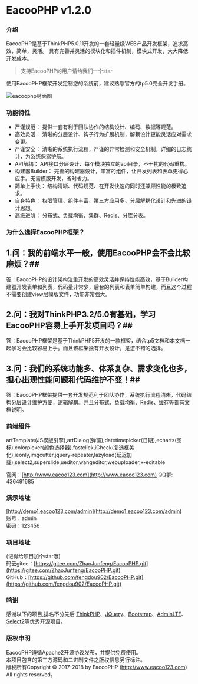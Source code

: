EacooPHP v1.2.0
===============
### 介绍
EacooPHP是基于ThinkPHP5.0.11开发的一套轻量级WEB产品开发框架，追求高效，简单，灵活。
具有完善并灵活的模块化和插件机制，模块式开发，大大降低开发成本。

>支持EacooPHP的用户请给我们一个star

使用EacooPHP框架开发定制您的系统前，建议熟悉官方的tp5.0完全开发手册。

![eacoophp封面图](https://github.com/fengdou902/EacooPHP/blob/master/screenshot.jpeg)

### 功能特性
- 严谨规范： 提供一套有利于团队协作的结构设计、编码、数据等规范。
- 高效灵活： 清晰的分层设计、钩子行为扩展机制，解耦设计更能灵活应对需求变更。
- 严谨安全： 清晰的系统执行流程，严谨的异常检测和安全机制，详细的日志统计，为系统保驾护航。
- API解耦： API接口分层设计、每个模块独立的api目录，不干扰的代码重构。
- 构建器Builder： 完善的构建器设计，丰富的组件，让开发列表和表单更得心应手。无需模版开发，省时省力。
- 简单上手快： 结构清晰、代码规范、在开发快速的同时还兼顾性能的极致追求。
- 自身特色： 权限管理、组件丰富、第三方应用多、分层解耦化设计和先进的设计思想。
- 高级进阶： 分布式、负载均衡、集群、Redis、分库分表。 

### 为什么选择EacooPHP框架？
## 1.问：我的前端水平一般，使用EacooPHP会不会比较麻烦？##
答：EacooPHP的设计架构注重开发的高效灵活并保持性能高效，基于Builder构建器开发表单和列表，代码量非常少，后台的列表和表单简单构建，而且这个过程不需要创建view层模版文件，功能非常强大。
## 2.问：我对ThinkPHP3.2/5.0有基础，学习EacooPHP容易上手开发项目吗？##
答：EacooPHP框架是基于ThinkPHP5开发的一款框架，结合tp5文档和本文档一起学习会比较容易上手。而且该框架独有开发设计，是您不错的选择。
## 3.问：我们的系统功能多、体系复杂、需求变化也多，担心出现性能问题和代码维护不变！##
答：EacooPHP框架提供一套开发规范利于团队协作，系统执行流程清晰，代码结构分层设计维护方便，逻辑解耦。并且分布式、负载均衡、Redis、缓存等都有文档说明。

### 前端组件
artTemplate(JS模版引擎),artDialog(弹窗),datetimepicker(日期),echarts(图标),colorpicker(颜色选择器),fastclick,iCheck(复选框美化),ieonly,imgcutter,jquery-repeater,lazyload(延迟加载),select2,superslide,ueditor,wangeditor,webuploader,x-editable

官网：[http://www.eacoo123.com](http://www.eacoo123.com)
QQ群: 436491685
### 演示地址
[http://demo1.eacoo123.com/admin](http://demo1.eacoo123.com/admin)  
账号：admin  
密码：123456 

### 项目地址
(记得给项目加个star哦)  
码云gitee：[https://gitee.com/ZhaoJunfeng/EacooPHP.git](https://gitee.com/ZhaoJunfeng/EacooPHP.git)  
GitHub：[https://github.com/fengdou902/EacooPHP.git](https://github.com/fengdou902/EacooPHP.git)  

### 鸣谢
感谢以下的项目,排名不分先后
[ThinkPHP](http://www.thinkphp.cn)、[JQuery](http://jquery.com/)、[Bootstrap](http://getbootstrap.com/)、[AdminLTE](https://almsaeedstudio.com)、[Select2](https://github.com/select2/select2)等优秀开源项目。
### 版权申明
EacooPHP遵循Apache2开源协议发布，并提供免费使用。  
本项目包含的第三方源码和二进制文件之版权信息另行标注。  
版权所有Copyright © 2017-2018 by EacooPHP (http://www.eacoo123.com)  
All rights reserved。
